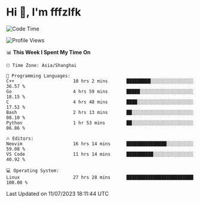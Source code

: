 # Hi 👋, I'm fffzlfk

<!--START_SECTION:waka-->
![Code Time](http://img.shields.io/badge/Code%20Time-285%20hrs%2058%20mins-blue)

![Profile Views](http://img.shields.io/badge/Profile%20Views-0-blue)

📊 **This Week I Spent My Time On** 

```text
🕑︎ Time Zone: Asia/Shanghai

💬 Programming Languages: 
C++                      10 hrs 2 mins       █████████░░░░░░░░░░░░░░░░   36.57 % 
Go                       4 hrs 59 mins       █████░░░░░░░░░░░░░░░░░░░░   18.15 % 
C                        4 hrs 48 mins       ████░░░░░░░░░░░░░░░░░░░░░   17.52 % 
Bash                     2 hrs 13 mins       ██░░░░░░░░░░░░░░░░░░░░░░░   08.10 % 
Python                   1 hr 53 mins        ██░░░░░░░░░░░░░░░░░░░░░░░   06.86 % 

🔥 Editors: 
Neovim                   16 hrs 14 mins      ███████████████░░░░░░░░░░   59.08 % 
VS Code                  11 hrs 14 mins      ██████████░░░░░░░░░░░░░░░   40.92 % 

💻 Operating System: 
Linux                    27 hrs 28 mins      █████████████████████████   100.00 % 
```


 Last Updated on 11/07/2023 18:11:44 UTC
<!--END_SECTION:waka-->
